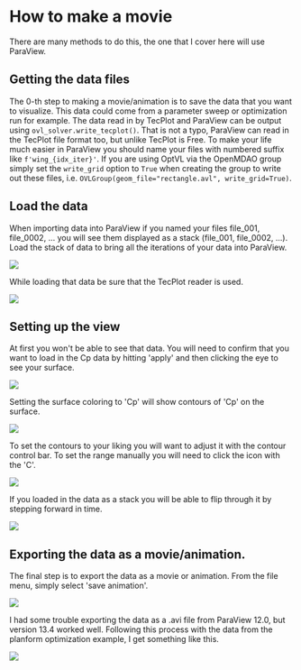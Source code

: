 # How to make a movie

There are many methods to do this, the one that I cover here will use ParaView. 

## Getting the data files
The 0-th step to making a movie/animation is to save the data that you want to visualize. 
This data could come from a parameter sweep or optimization run for example. 
The data read in by TecPlot and ParaView can be output using `ovl_solver.write_tecplot()`. 
That is not a typo, ParaView can read in the TecPlot file format too, but unlike TecPlot is Free. 
To make your life much easier in ParaView you should name your files with numbered suffix like `f'wing_{idx_iter}'`. 
If you are using OptVL via the OpenMDAO group simply set the `write_grid` option to `True` when creating the group to write out these files, i.e. `OVLGroup(geom_file="rectangle.avl", write_grid=True)`.

## Load the data 
When importing data into ParaView if you named your files file_001, file_0002, ... you will see them displayed as a stack (file_001, file_0002, ...). 
Load the stack of data to bring all the iterations of your data into ParaView. 

![](figures/load_stack.png)

While loading that data be sure that the TecPlot reader is used. 

![](figures/tecplot_reader.png)

## Setting up the view
At first you won't be able to see that data. You will need to confirm that you want to load in the Cp data by hitting 'apply' and then clicking the eye to see your surface. 

![](figures/apply_view.png)

Setting the surface coloring to 'Cp' will show contours of 'Cp' on the surface. 

![](figures/surface_contour_selection.png)

To set the contours to your liking you will want to adjust it with the contour control bar. 
To set the range manually you will need to click the icon with the 'C'.

![](figures/contour_options.png)

If you loaded in the data as a stack you will be able to flip through it by stepping forward in time. 

![](figures/time_menu.png)


## Exporting the data as a movie/animation.
The final step is to export the data as a movie or animation. 
From the file menu, simply select 'save animation'.

![](figures/export_movie.png) 

I had some trouble exporting the data as a .avi file from ParaView 12.0, but version 13.4 worked well. 
Following this process with the data from the planform optimization example, I get something like this. 

![](figures/paraview_animation.gif)

